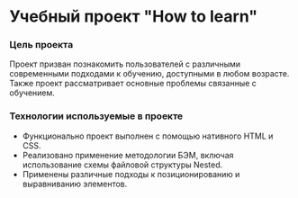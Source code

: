 # Учебный проект "How to learn"

### Цель проекта
Проект призван познакомить пользователей с различными современными подходами к обучению, доступными в любом возрасте. Также проект рассматривает основные проблемы связанные с обучением.

### Технологии используемые в проекте
* Функционально проект выполнен с помощью нативного HTML и CSS.
* Реализовано применение методологии БЭМ, включая использование схемы файловой структуры Nested.
* Применены различные подходы к позиционированию и выравниванию элементов.
